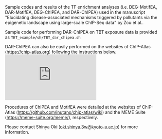 Sample codes and results of the TF enrichment analyses (i.e. DEG-MotifEA, DAR-MotifEA, DEG-ChIPEA, and DAR-ChIPEA) used in the manuscript "Elucidating disease-associated mechanisms triggered by pollutants via the epigenetic landscape using large-scale ChIP-Seq data" by Zou et al..

Sample code for performing DAR-ChIPEA on TBT exposure data is provided as ```TBT_example/sh/TBT_dar_chipea.sh```

DAR-ChIPEA can also be easily performed on the websites of ChIP-Atlas (https://chip-atlas.org) following the instructions below.
![github.pdf](https://github.com/zouzhaonan/dar_moa/files/12297697/github.pdf)

Procedures of ChIPEA and MotifEA were detailed at the websites of ChIP-Atlas (https://github.com/inutano/chip-atlas/wiki) and the MEME Suite (https://meme-suite.org/meme/), respectively.

Please contact Shinya Oki (oki.shinya.3w@kyoto-u.ac.jp) for more information.

